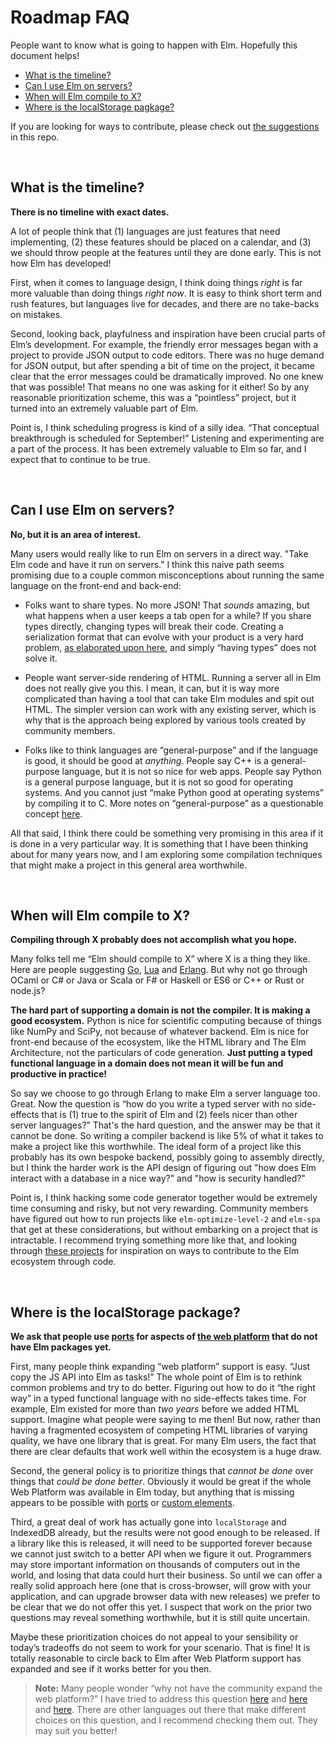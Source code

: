 # Roadmap FAQ

People want to know what is going to happen with Elm. Hopefully this document helps!

  - [What is the timeline?](#what-is-the-timeline)
  - [Can I use Elm on servers?](#can-i-use-elm-on-servers)
  - [When will Elm compile to X?](#when-will-elm-compile-to-x)
  - [Where is the localStorage pagkage?](#where-is-the-localstorage-package)

If you are looking for ways to contribute, please check out [the suggestions](README.md) in this repo.

<br>


## What is the timeline?

**There is no timeline with exact dates.**

A lot of people think that (1) languages are just features that need implementing, (2) these features should be placed on a calendar, and (3) we should throw people at the features until they are done early. This is not how Elm has developed!

First, when it comes to language design, I think doing things *right* is far more valuable than doing things *right now*. It is easy to think short term and rush features, but languages live for decades, and there are no take-backs on mistakes.

Second, looking back, playfulness and inspiration have been crucial parts of Elm’s development. For example, the friendly error messages began with a project to provide JSON output to code editors. There was no huge demand for JSON output, but after spending a bit of time on the project, it became clear that the error messages could be dramatically improved. No one knew that was possible! That means no one was asking for it either! So by any reasonable prioritization scheme, this was a “pointless” project, but it turned into an extremely valuable part of Elm.

Point is, I think scheduling progress is kind of a silly idea. “That conceptual breakthrough is scheduled for September!” Listening and experimenting are a part of the process. It has been extremely valuable to Elm so far, and I expect that to continue to be true.

<br>


## Can I use Elm on servers?

**No, but it is an area of interest.**

Many users would really like to run Elm on servers in a direct way. "Take Elm code and have it run on servers." I think this naive path seems promising due to a couple common misconceptions about running the same language on the front-end and back-end:

  * Folks want to share types. No more JSON! That *sounds* amazing, but what happens when a user keeps a tab open for a while? If you share types directly, changing types will break their code. Creating a serialization format that can evolve with your product is a very hard problem, [as elaborated upon here](notes/on-sharing-types.md), and simply “having types” does not solve it.

  * People want server-side rendering of HTML. Running a server all in Elm does not really give you this. I mean, it can, but it is way more complicated than having a tool that can take Elm modules and spit out HTML. The simpler version can work with any existing server, which is why that is the approach being explored by various tools created by community members.

  * Folks like to think languages are “general-purpose” and if the language is good, it should be good at *anything*. People say C++ is a general-purpose language, but it is not so nice for web apps. People say Python is a general purpose language, but it is not so good for operating systems. And you cannot just “make Python good at operating systems” by compiling it to C. More notes on “general-purpose” as a questionable concept [here](notes/on-general-purpose.md).

All that said, I think there could be something very promising in this area if it is done in a very particular way. It is something that I have been thinking about for many years now, and I am exploring some compilation techniques that might make a project in this general area worthwhile.

<br>


## When will Elm compile to X?

**Compiling through X probably does not accomplish what you hope.**

Many folks tell me “Elm should compile to X” where X is a thing they like. Here are people suggesting [Go](https://twitter.com/zvozin/status/847860742787223553), [Lua](https://groups.google.com/d/msg/elm-dev/Mi9j3nVD5NE/11akZGmNAgAJ) and [Erlang](https://groups.google.com/d/msg/elm-dev/Mi9j3nVD5NE/Pf1GXS2QAgAJ). But why not go through OCaml or C# or Java or Scala or F# or Haskell or ES6 or C++ or Rust or node.js?

**The hard part of supporting a domain is not the compiler. It is making a good ecosystem.** Python is nice for scientific computing because of things like NumPy and SciPy, not because of whatever backend. Elm is nice for front-end because of the ecosystem, like the HTML library and The Elm Architecture, not the particulars of code generation. **Just putting a typed functional language in a domain does not mean it will be fun and productive in practice!**

So say we choose to go through Erlang to make Elm a server language too. Great. Now the question is “how do you write a typed server with no side-effects that is (1) true to the spirit of Elm and (2) feels nicer than other server languages?” That's the hard question, and the answer may be that it cannot be done. So writing a compiler backend is like 5% of what it takes to make a project like this worthwhile. The ideal form of a project like this probably has its own bespoke backend, possibly going to assembly directly, but I think the harder work is the API design of figuring out "how does Elm interact with a database in a nice way?" and "how is security handled?"

Point is, I think hacking some code generator together would be extremely time consuming and risky, but not very rewarding. Community members have figured out how to run projects like `elm-optimize-level-2` and `elm-spa` that get at these considerations, but without embarking on a project that is intractable. I recommend trying something more like that, and looking through [these projects](README.md) for inspiration on ways to contribute to the Elm ecosystem through code.

<br>


## Where is the localStorage package?

**We ask that people use [ports](https://guide.elm-lang.org/interop/ports.html) for aspects of [the web platform](https://platform.html5.org/) that do not have Elm packages yet.**

First, many people think expanding “web platform” support is easy. “Just copy the JS API into Elm as tasks!” The whole point of Elm is to rethink common problems and try to do better. Figuring out how to do it “the right way” in a typed functional language with no side-effects takes time. For example, Elm existed for more than *two years* before we added HTML support. Imagine what people were saying to me then! But now, rather than having a fragmented ecosystem of competing HTML libraries of varying quality, we have one library that is great. For many Elm users, the fact that there are clear defaults that work well within the ecosystem is a huge draw.

Second, the general policy is to prioritize things that *cannot be done* over things that *could be done better*. Obviously it would be great if the whole Web Platform was available in Elm today, but anything that is missing appears to be possible with [ports](https://guide.elm-lang.org/interop/ports.html) or [custom elements](https://guide.elm-lang.org/interop/custom_elements.html).

Third, a great deal of work has actually gone into `localStorage` and IndexedDB already, but the results were not good enough to be released. If a library like this is released, it will need to be supported forever because we cannot just switch to a better API when we figure it out. Programmers may store important information on thousands of computers out in the world, and losing that data could hurt their business. So until we can offer a really solid approach here (one that is cross-browser, will grow with your application, and can upgrade browser data with new releases) we prefer to be clear that we do not offer this yet. I suspect that work on the prior two questions may reveal something worthwhile, but it is still quite uncertain.

Maybe these prioritization choices do not appeal to your sensibility or today’s tradeoffs do not seem to work for your scenario. That is fine! It is totally reasonable to circle back to Elm after Web Platform support has expanded and see if it works better for you then.

> **Note:** Many people wonder “why not have the community expand the web platform?” I have tried to address this question [here](https://groups.google.com/d/msg/elm-dev/1JW6wknkDIo/H9ZnS71BCAAJ) and [here](https://groups.google.com/d/msg/elm-dev/bAHD_8PbgKE/X-z67wTdCAAJ) and [here](https://discourse.elm-lang.org/t/native-code-in-0-19/826). There are other languages out there that make different choices on this question, and I recommend checking them out. They may suit you better!
